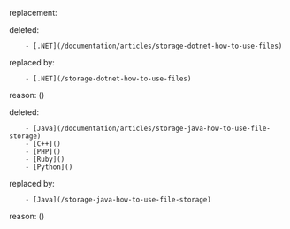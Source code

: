 replacement:

deleted:

		- [.NET](/documentation/articles/storage-dotnet-how-to-use-files)

replaced by:

		- [.NET](/storage-dotnet-how-to-use-files)

reason: ()

deleted:

		- [Java](/documentation/articles/storage-java-how-to-use-file-storage)
		- [C++]()
		- [PHP]()
		- [Ruby]()
		- [Python]()

replaced by:

		- [Java](/storage-java-how-to-use-file-storage)

reason: ()

